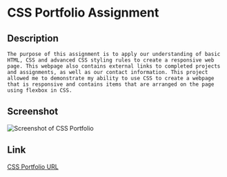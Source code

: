 # CSS Portfolio Assignment

## Description
    The purpose of this assignment is to apply our understanding of basic HTML, CSS and advanced CSS styling rules to create a responsive web page. This webpage also contains external links to completed projects and assignments, as well as our contact information. This project allowed me to demonstrate my ability to use CSS to create a webpage that is responsive and contains items that are arranged on the page using flexbox in CSS. 

## Screenshot
![Screenshot of CSS Portfolio](./assets/)

## Link
[CSS Portfolio URL](https://sailorshy94.github.io/)
